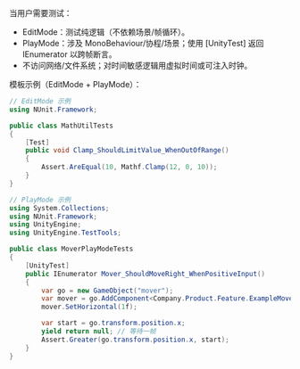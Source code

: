 当用户需要测试：
- EditMode：测试纯逻辑（不依赖场景/帧循环）。
- PlayMode：涉及 MonoBehaviour/协程/场景；使用 [UnityTest] 返回 IEnumerator 以跨帧断言。
- 不访问网络/文件系统；对时间敏感逻辑用虚拟时间或可注入时钟。

模板示例（EditMode + PlayMode）：
```csharp
// EditMode 示例
using NUnit.Framework;

public class MathUtilTests
{
    [Test]
    public void Clamp_ShouldLimitValue_WhenOutOfRange()
    {
        Assert.AreEqual(10, Mathf.Clamp(12, 0, 10));
    }
}
```

```csharp
// PlayMode 示例
using System.Collections;
using NUnit.Framework;
using UnityEngine;
using UnityEngine.TestTools;

public class MoverPlayModeTests
{
    [UnityTest]
    public IEnumerator Mover_ShouldMoveRight_WhenPositiveInput()
    {
        var go = new GameObject("mover");
        var mover = go.AddComponent<Company.Product.Feature.ExampleMover>();
        mover.SetHorizontal(1f);

        var start = go.transform.position.x;
        yield return null; // 等待一帧
        Assert.Greater(go.transform.position.x, start);
    }
}
```